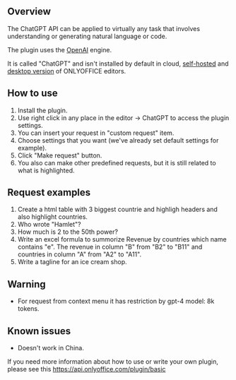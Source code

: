 ## Overview

The ChatGPT API can be applied to virtually any task that involves understanding or generating natural language or code.

The plugin uses the [OpenAI](https://openai.com/) engine. 

It is called "ChatGPT" and isn't installed by default in cloud, [self-hosted](https://github.com/ONLYOFFICE/DocumentServer) and [desktop version](https://github.com/ONLYOFFICE/DesktopEditors) of ONLYOFFICE editors. 

## How to use

1. Install the plugin.
2. Use right click in any place in the editor -> ChatGPT to access the plugin settings.
3. You can insert your request in "custom request" item.
4. Choose settings that you want (we've already set default settings for example). 
5. Click "Make request" button.
6. You also can make other predefined requests, but it is still related to what is highlighted.

## Request examples

1. Create a html table with 3 biggest countrie and highligh headers and also highlight countries.
2. Who wrote "Hamlet"?
3. How much is 2 to the 50th power?
4. Write an excel formula to summorize Revenue by countries which name contains "e". The revenue in column "B" from "B2" to "B11" and countries in column "A" from "A2" to "A11".
5. Write a tagline for an ice cream shop.

## Warning
* For request from context menu it has restriction by gpt-4 model: 8k tokens.

## Known issues

* Doesn't work in China.

If you need more information about how to use or write your own plugin, please see this https://api.onlyoffice.com/plugin/basic